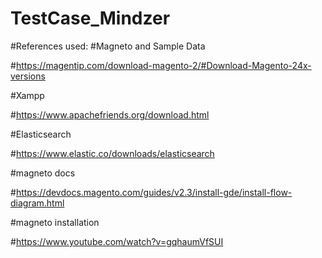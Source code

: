 # TestCase_Mindzer

#References used:
#Magneto and Sample Data

#https://magentip.com/download-magento-2/#Download-Magento-24x-versions 

#Xampp

#https://www.apachefriends.org/download.html

#Elasticsearch

#https://www.elastic.co/downloads/elasticsearch

#magneto docs

#https://devdocs.magento.com/guides/v2.3/install-gde/install-flow-diagram.html

#magneto installation

#https://www.youtube.com/watch?v=gqhaumVfSUI
